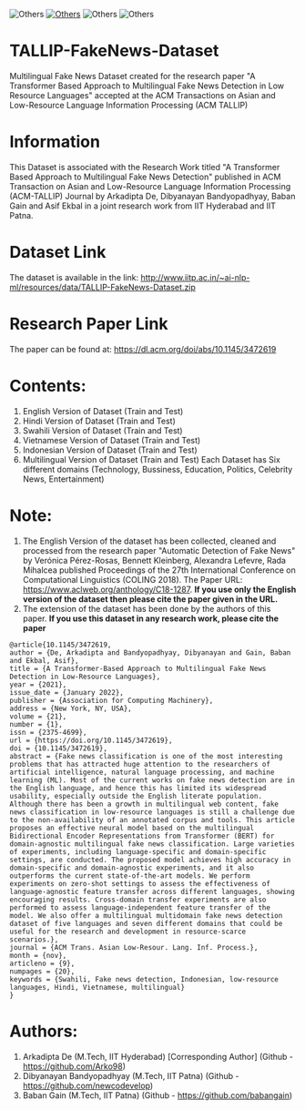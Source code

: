 ![Others](https://img.shields.io/badge/Dataset-orange)
[![Others](https://img.shields.io/badge/ACM-TALLIP-blue)](https://dl.acm.org/journal/tallip)
![Others](https://img.shields.io/badge/NLP-green)
![Others](https://img.shields.io/badge/FakeNews-Detection-red)

# TALLIP-FakeNews-Dataset
Multilingual Fake News Dataset created for the research paper "A Transformer Based Approach to Multilingual Fake News Detection in Low Resource Languages" accepted at the ACM Transactions on Asian and Low-Resource Language Information Processing (ACM TALLIP)


# Information
This Dataset is associated with the Research Work titled "A Transformer Based Approach to Multilingual Fake News Detection" published in 
ACM Transaction on Asian and Low-Resource Language Information Processing (ACM-TALLIP) Journal by Arkadipta De, Dibyanayan Bandyopadhyay,
Baban Gain and Asif Ekbal in a joint research work from IIT Hyderabad and IIT Patna. 

# Dataset Link
The dataset is available in the link: http://www.iitp.ac.in/~ai-nlp-ml/resources/data/TALLIP-FakeNews-Dataset.zip

# Research Paper Link
The paper can be found at: https://dl.acm.org/doi/abs/10.1145/3472619

# Contents:
1) English Version of Dataset (Train and Test)
2) Hindi Version of Dataset (Train and Test)
3) Swahili Version of Dataset (Train and Test)
4) Vietnamese Version of Dataset (Train and Test)
5) Indonesian Version of Dataset (Train and Test)
6) Multilingual Version of Dataset (Train and Test)
Each Dataset has Six different domains (Technology, Bussiness, Education, Politics, Celebrity News, Entertainment)

# Note:
1. The English Version of the dataset has been collected, cleaned and processed from the research paper "Automatic Detection of Fake News"
   by Verónica Pérez-Rosas, Bennett Kleinberg, Alexandra Lefevre, Rada Mihalcea published Proceedings of the 27th International Conference 
   on Computational Linguistics (COLING 2018). The Paper URL: https://www.aclweb.org/anthology/C18-1287. **If you use only the English version
   of the dataset then please cite the paper given in the URL.**
2. The extension of the dataset has been done by the authors of this paper. **If you use this dataset in any research work, please cite the 
   paper**
```
@article{10.1145/3472619,
author = {De, Arkadipta and Bandyopadhyay, Dibyanayan and Gain, Baban and Ekbal, Asif},
title = {A Transformer-Based Approach to Multilingual Fake News Detection in Low-Resource Languages},
year = {2021},
issue_date = {January 2022},
publisher = {Association for Computing Machinery},
address = {New York, NY, USA},
volume = {21},
number = {1},
issn = {2375-4699},
url = {https://doi.org/10.1145/3472619},
doi = {10.1145/3472619},
abstract = {Fake news classification is one of the most interesting problems that has attracted huge attention to the researchers of artificial intelligence, natural language processing, and machine learning (ML). Most of the current works on fake news detection are in the English language, and hence this has limited its widespread usability, especially outside the English literate population. Although there has been a growth in multilingual web content, fake news classification in low-resource languages is still a challenge due to the non-availability of an annotated corpus and tools. This article proposes an effective neural model based on the multilingual Bidirectional Encoder Representations from Transformer (BERT) for domain-agnostic multilingual fake news classification. Large varieties of experiments, including language-specific and domain-specific settings, are conducted. The proposed model achieves high accuracy in domain-specific and domain-agnostic experiments, and it also outperforms the current state-of-the-art models. We perform experiments on zero-shot settings to assess the effectiveness of language-agnostic feature transfer across different languages, showing encouraging results. Cross-domain transfer experiments are also performed to assess language-independent feature transfer of the model. We also offer a multilingual multidomain fake news detection dataset of five languages and seven different domains that could be useful for the research and development in resource-scarce scenarios.},
journal = {ACM Trans. Asian Low-Resour. Lang. Inf. Process.},
month = {nov},
articleno = {9},
numpages = {20},
keywords = {Swahili, Fake news detection, Indonesian, low-resource languages, Hindi, Vietnamese, multilingual}
}
```
   
# Authors:
1. Arkadipta De (M.Tech, IIT Hyderabad) [Corresponding Author] (Github - https://github.com/Arko98)
2. Dibyanayan Bandyopadhyay (M.Tech, IIT Patna) (Github - https://github.com/newcodevelop)
3. Baban Gain (M.Tech, IIT Patna) (Github - https://github.com/babangain)
